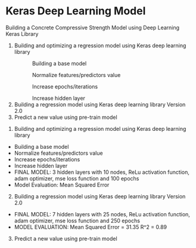 # Keras Deep Learning Model
Building a Concrete Compressive Strength Model using Deep Learning Keras Library

<ol type="1">
  <li>Building and optimizing a regression model using Keras deep learning library</li>
    <ol type="i">
    <ul>Building a base model</ul>
    <ul>Normalize features/predictors value</ul>
    <ul>Increase epochs/iterations</ul>
    <ul>Increase hidden layer</ul>
    </ol>
  <li>Building a regression model using Keras deep learning library Version 2.0</li>
  <li>Predict a new value using pre-train model</li>
</ol>

1. Building and optimizing a regression model using Keras deep learning library
  - Building a base model
  - Normalize features/predictors value
  - Increase epochs/iterations
  - Increase hidden layer
  - FINAL MODEL: 3 hidden layers with 10 nodes, ReLu activation function, adam optimizer, mse loss function and 100 epochs
  - Model Evaluation: Mean Squared Error 
  
2. Building a regression model using Keras deep learning library Version 2.0
  - FINAL MODEL: 7 hidden layers with 25 nodes, ReLu activation function, adam optimizer, mse loss function and 250 epochs
  - MODEL EVALUATION:
      Mean Squared Error = 31.35
      R^2 = 0.89

3. Predict a new value using pre-train model
